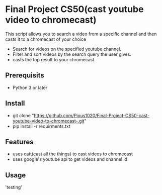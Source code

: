 # Final Project CS50(cast youtube video to chromecast)

This script allows you to search a video from a specific channel and then casts it to a chromecast of your choice

- Search for videos on the specified youtube channel.
- Filter and sort videos by the search query the user gives.
- casts the top result to your chromecast.

## Prerequisits

- Python 3 or later

## Install

- git clone "https://github.com/Pious1020/Final-Project-CS50-cast-youtube-video-to-chromecast-.git"
- pip install -r requirments.txt

## Features
- uses catt(cast all the things) to cast videos to chromecast
- uses google's youtube api to get videos and channel id

## Usage

'testing'



